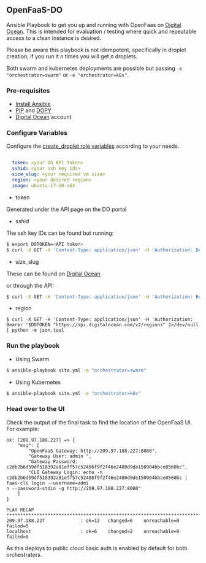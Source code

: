 ## OpenFaaS-DO

Ansible Playbook to get you up and running with OpenFaas on [Digital Ocean](https://m.do.co/c/2962aa9e56a1).  This is intended for evaluation / testing where quick and repeatable access to a clean instance is desired.

Please be aware this playbook is not idempotent, specifically in droplet creation; if you run it _n_ times you will get _n_ droplets.

Both swarm and kubernetes deployments are possible but passing `-e "orchestrator=swarm"` or `-e "orchestrator=k8s"`. 

### Pre-requisites

* [Install Ansible](http://docs.ansible.com/ansible/latest/installation_guide/intro_installation.html)
* [PIP](https://pip.pypa.io/en/stable/installing/) and [DOPY](https://pypi.org/project/dopy)
* [Digital Ocean](https://m.do.co/c/2962aa9e56a1) account

### Configure Variables

Configure the [create_droplet role variables](create_droplet/vars/main.yml) according to your needs.

```yml

  token: <your DO API token>
  sshid: <your ssh key ids>
  size_slug: <your required vm size>
  region: <your desired region>
  image: ubuntu-17-10-x64

```

* token

Generated under the API page on the DO portal

* sshid

The ssh key IDs can be found but running:
```sh
$ export DOTOKEN=<API token>
$ curl -X GET -H 'Content-Type: application/json' -H 'Authorization: Bearer '$DOTOKEN "https://api.digitalocean.com/v2/account/keys" 2>/dev/null | python -m json.tool
```

* size_slug

These can be found on [Digital Ocean](https://developers.digitalocean.com/documentation/changelog/api-v2/new-size-slugs-for-droplet-plan-changes/)

or through the API:
```sh
$ curl -X GET -H 'Content-Type: application/json' -H 'Authorization: Bearer '$DOTOKEN "https://api.digitalocean.com/v2/sizes" 2>/dev/null | python -m json.tool
```

* region

```
$ curl -X GET -H 'Content-Type: application/json' -H 'Authorization: Bearer '$DOTOKEN "https://api.digitalocean.com/v2/regions" 2>/dev/null | python -m json.tool
```

### Run the playbook

* Using Swarm
```sh
$ ansible-playbook site.yml -e "orchestrator=swarm"
```

* Using Kubernetes
```sh
$ ansible-playbook site.yml -e "orchestrator=k8s"
```

### Head over to the UI

Check the output of the final task to find the location of the OpenFaaS UI.  For example:
```
ok: [209.97.188.227] => {
    "msg": [
        "OpenFaaS Gateway: http://209.97.188.227:8080",
        "Gateway User: admin ",
        "Gateway Password: c2db2b6d59df518392a81eff57c52486f9f2f46e2480d9de150904bbce0560bc",
        "CLI Gateway Login: echo -n c2db2b6d59df518392a81eff57c52486f9f2f46e2480d9de150904bbce0560bc | faas-cli login --username=admi
n --password-stdin -g http://209.97.188.227:8080"
    ]
}

PLAY RECAP **************************************************************************************************************************
209.97.188.227             : ok=12   changed=6    unreachable=0    failed=0
localhost                  : ok=6    changed=2    unreachable=0    failed=0
```

As this deploys to public cloud basic auth is enabled by default for both orchestrators.